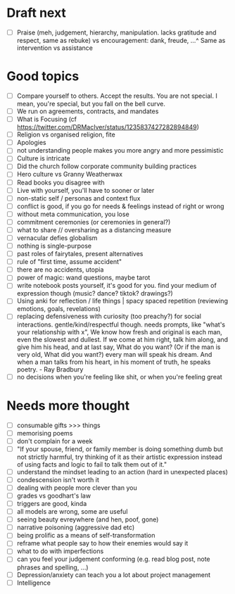 # Draft next

- [ ] Praise (meh, judgement, hierarchy, manipulation. lacks gratitude and respect, same as rebuke) vs encouragement:
      dank, freude, …^
      Same as intervention vs assistance

# Good topics

- [ ] Compare yourself to others. Accept the results. You are not special. I mean, you're special, but you fall on the bell curve.
- [ ] We run on agreements, contracts, and mandates
- [ ] What is Focusing (cf https://twitter.com/DRMacIver/status/1235837427282894849)
- [ ] Religion vs organised religion, fite
- [ ] Apologies
- [ ] not understanding people makes you more angry and more pessimistic
- [ ] Culture is intricate
- [ ] Did the church follow corporate community building practices
- [ ] Hero culture vs Granny Weatherwax
- [ ] Read books you disagree with
- [ ] Live with yourself, you'll have to sooner or later
- [ ] non-static self / personas and context flux
- [ ] conflict is good, if you go for needs & feelings instead of right or wrong
- [ ] without meta communication, you lose
- [ ] commitment ceremonies (or ceremonies in general?)
- [ ] what to share // oversharing as a distancing measure
- [ ] vernacular defies globalism
- [ ] nothing is single-purpose
- [ ] past roles of fairytales, present alternatives
- [ ] rule of "first time, assume accident"
- [ ] there are no accidents, utopia
- [ ] power of magic: wand questions, maybe tarot
- [ ] write notebook posts yourself, it's good for you. find your medium of expression though (music? dance? tiktok?
      drawings?)
- [ ] Using anki for reflection / life things | spacy spaced repetition (reviewing emotions, goals, revelations)
- [ ] replacing defensiveness with curiosity (too preachy?) for social interactions. gentle/kind/respectful though.
      needs prompts, like "what's your relationship with x", We know how fresh and original is each man, even the slowest and dullest. If we come at him right, talk him along, and give him his head, and at last say, What do you want? (Or if the man is very old, What did you want?) every man will speak his dream. And when a man talks from his heart, in his moment of truth, he speaks poetry. - Ray Bradbury
- [ ] no decisions when you're feeling like shit, or when you're feeling great

# Needs more thought

- [ ] consumable gifts >>> things
- [ ] memorising poems
- [ ] don't complain for a week
- [ ] "If your spouse, friend, or family member is doing something dumb but not strictly harmful, try thinking of it as their artistic expression instead of using facts and logic to fail to talk them out of it."
- [ ] understand the mindset leading to an action (hard in unexpected places)
- [ ] condescension isn't worth it
- [ ] dealing with people more clever than you
- [ ] grades vs goodhart's law
- [ ] triggers are good, kinda
- [ ] all models are wrong, some are useful
- [ ] seeing beauty evreywhere (and hen, poof, gone)
- [ ] narrative poisoning (aggressive dad etc)
- [ ] being prolific as a means of self-transformation
- [ ] reframe what people say to how their enemies would say it
- [ ] what to do with imperfections
- [ ] can you feel your judgement conforming (e.g. read blog post, note phrases and spelling, …)
- [ ] Depression/anxiety can teach you a lot about project management
- [ ] Intelligence

